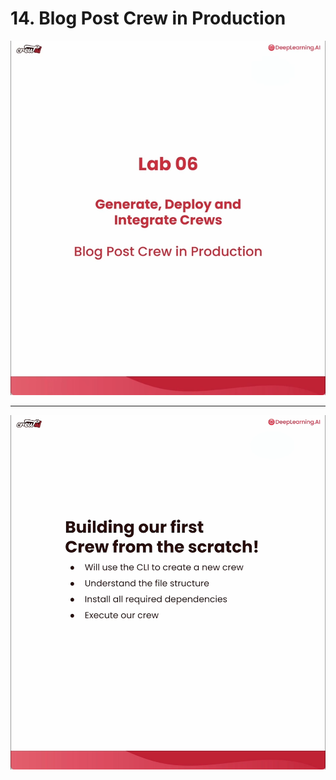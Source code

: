# 14. Blog Post Crew in Production

![](Slides/videoframe_0.png)

---

![](Slides/videoframe_37217.png)

